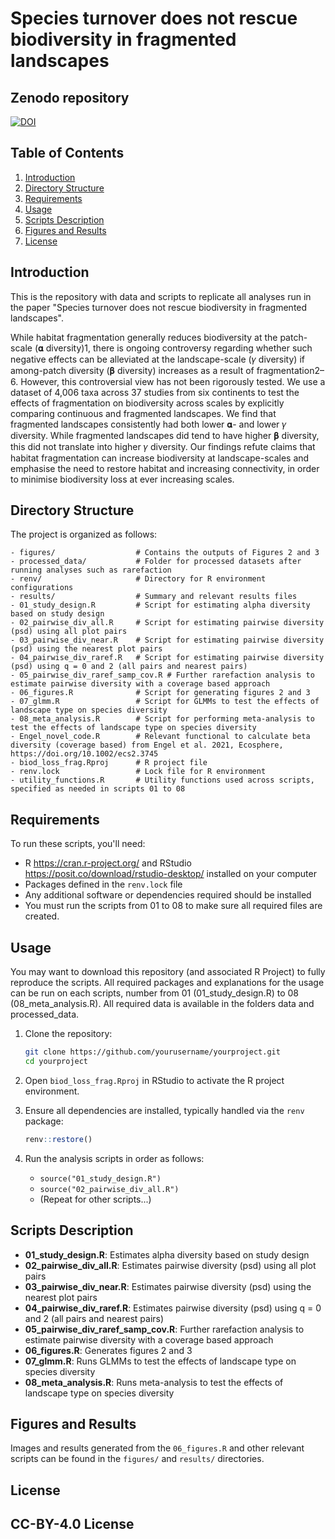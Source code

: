 
# Species turnover does not rescue biodiversity in fragmented landscapes 

## Zenodo repository
[![DOI](https://zenodo.org/badge/874486354.svg)](https://doi.org/10.5281/zenodo.14885580)

## Table of Contents

1. [Introduction](#introduction)
2. [Directory Structure](#directory-structure)
3. [Requirements](#requirements)
4. [Usage](#usage)
5. [Scripts Description](#scripts-description)
6. [Figures and Results](#figures-and-results)
7. [License](#license)

## Introduction

This is the repository with data and scripts to replicate all analyses run in the paper "Species turnover does not rescue biodiversity in fragmented landscapes". 


While habitat fragmentation generally reduces biodiversity at the patch-scale (𝛂 diversity)1, there is ongoing controversy regarding whether such negative effects can be alleviated at the landscape-scale (𝛾 diversity) if among-patch diversity (𝛃 diversity) increases as a result of fragmentation2–6. However, this controversial view has not been rigorously tested. We use a dataset of 4,006 taxa across 37 studies from six continents to test the effects of fragmentation on biodiversity across scales by explicitly comparing continuous and fragmented landscapes. We find that fragmented landscapes consistently had both lower 𝛂- and lower 𝛾 diversity. While fragmented landscapes did tend to have higher 𝛃 diversity, this did not translate into higher 𝛾 diversity. Our findings refute claims that habitat fragmentation can increase biodiversity at landscape-scales and emphasise the need to restore habitat and increasing connectivity, in order to minimise biodiversity loss at ever increasing scales.

## Directory Structure

The project is organized as follows:

```
- figures/                  # Contains the outputs of Figures 2 and 3
- processed_data/           # Folder for processed datasets after running analyses such as rarefaction
- renv/                     # Directory for R environment configurations
- results/                  # Summary and relevant results files
- 01_study_design.R         # Script for estimating alpha diversity based on study design
- 02_pairwise_div_all.R     # Script for estimating pairwise diversity (psd) using all plot pairs
- 03_pairwise_div_near.R    # Script for estimating pairwise diversity (psd) using the nearest plot pairs
- 04_pairwise_div_raref.R   # Script for estimating pairwise diversity (psd) using q = 0 and 2 (all pairs and nearest pairs)
- 05_pairwise_div_raref_samp_cov.R # Further rarefaction analysis to estimate pairwise diversity with a coverage based approach
- 06_figures.R              # Script for generating figures 2 and 3
- 07_glmm.R                 # Script for GLMMs to test the effects of landscape type on species diversity
- 08_meta_analysis.R        # Script for performing meta-analysis to test the effects of landscape type on species diversity
- Engel_novel_code.R        # Relevant functional to calculate beta diversity (coverage based) from Engel et al. 2021, Ecosphere, https://doi.org/10.1002/ecs2.3745
- biod_loss_frag.Rproj      # R project file 
- renv.lock                 # Lock file for R environment
- utility_functions.R       # Utility functions used across scripts, specified as needed in scripts 01 to 08
```

## Requirements

To run these scripts, you'll need:

- R <https://cran.r-project.org/> and RStudio <https://posit.co/download/rstudio-desktop/> installed on your computer
- Packages defined in the `renv.lock` file
- Any additional software or dependencies required should be installed
- You must run the scripts from 01 to 08 to make sure all required files are created.

## Usage

You may want to download this repository (and associated R Project) to fully reproduce the scripts. All required packages and explanations for the usage can be run on each scripts, number from 01 (01_study_design.R) to 08 (08_meta_analysis.R). All required data is available in the folders data and processed_data. 

1. Clone the repository:

   ```bash
   git clone https://github.com/yourusername/yourproject.git
   cd yourproject
   ```

2. Open `biod_loss_frag.Rproj` in RStudio to activate the R project environment.

3. Ensure all dependencies are installed, typically handled via the `renv` package:

   ```R
   renv::restore()
   ```

4. Run the analysis scripts in order as follows:

   - `source("01_study_design.R")`
   - `source("02_pairwise_div_all.R")`
   - (Repeat for other scripts...)

## Scripts Description

- **01_study_design.R**: Estimates alpha diversity based on study design
- **02_pairwise_div_all.R**: Estimates pairwise diversity (psd) using all plot pairs
- **03_pairwise_div_near.R**: Estimates pairwise diversity (psd) using the nearest plot pairs
- **04_pairwise_div_raref.R**: Estimates pairwise diversity (psd) using q = 0 and 2 (all pairs and nearest pairs)
- **05_pairwise_div_raref_samp_cov.R**: Further rarefaction analysis to estimate pairwise diversity with a coverage based approach
- **06_figures.R**: Generates figures 2 and 3
- **07_glmm.R**: Runs GLMMs to test the effects of landscape type on species diversity
- **08_meta_analysis.R**: Runs meta-analysis to test the effects of landscape type on species diversity

## Figures and Results

Images and results generated from the `06_figures.R` and other relevant scripts can be found in the `figures/` and `results/` directories.

## License

CC-BY-4.0 License
---
